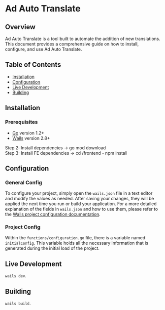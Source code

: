 # Ad Auto Translate

## Overview

Ad Auto Translate is a tool built to automate the addition of new translations. This document provides a comprehensive guide on how to install, configure, and use Ad Auto Translate.

## Table of Contents

- [Installation](#installation)
- [Configuration](#configuration)
- [Live Development](#live-development)
- [Building](#building)

## Installation

### Prerequisites
- [Go](https://golang.org/doc/install) version 1.2+
- [Wails](https://wails.io/) version 2.8+

Step 2: Install dependencies -> go mod download </br>
Step 3: Install FE dependencies -> cd /frontend - npm install
## Configuration

### General Config
To configure your project, simply open the `wails.json` file in a text editor and modify the values as needed. After saving your changes, they will be applied the next time you run or build your application.
For a more detailed explanation of the fields in `wails.json` and how to use them, please refer to the [Wails project configuration documentation](https://wails.io/docs/reference/project-config).

### Project Config
Within the `functions/configuration.go` file, there is a variable named `initialConfig`. This variable holds all the necessary information that is generated during the initial load of the project.

## Live Development
`wails dev`.

## Building
`wails build`.
